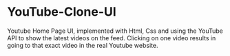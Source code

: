 # YouTube-Clone-UI

Youtube Home Page UI, implemented with Html, Css and using the YouTube API to show the latest videos on the feed.
Clicking on one video results in going to that exact video in the real Youtube website.
